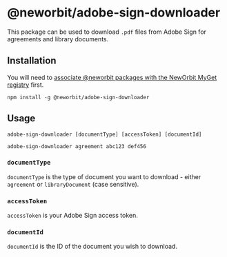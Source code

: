 # @neworbit/adobe-sign-downloader

This package can be used to download `.pdf` files from Adobe Sign for agreements and library documents.

## Installation

You will need to [associate @neworbit packages with the NewOrbit MyGet registry](https://github.com/NewOrbit/development-guidelines/blob/master/how-to/npm/associate-%40neworbit-packages-with-myget.md) first.

    npm install -g @neworbit/adobe-sign-downloader

## Usage

    adobe-sign-downloader [documentType] [accessToken] [documentId]

    adobe-sign-downloader agreement abc123 def456

### `documentType`

`documentType` is the type of document you want to download - either `agreement` or `libraryDocument` (case sensitive).

### `accessToken`

`accessToken` is your Adobe Sign access token.

### `documentId`

`documentId` is the ID of the document you wish to download.
